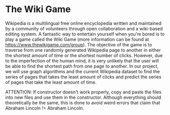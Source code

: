 # The Wiki Game

Wikipedia is a multilingual free online encyclopedia written and maintained by a community of volunteers through open collaboration and a wiki-based editing system. A fantastic way to entertain yourself when you’re bored is to play a game called the Wiki Game (more information can be found at https://www.thewikigame.com/group). The objective of the game is to traverse from one randomly generated Wikipedia page to another in either the shortest amount of time or the shortest number of clicks. However, due to the imperfection of the human mind, it is very unlikely that the user will be able to find the shortest path from one page to another. In our project, we will use graph algorithms and the current Wikipedia dataset to find the series of pages that takes the least amount of clicks and predict the series of pages that take the least amount of time.

ATTENTION: If constructor doesn't work properly, copy and paste the files into new files and use them in the constructor. Although everything should theoretically be the same, this is done to avoid weird errors that claim that Abraham Lincoln != Abraham Lincoln. 

